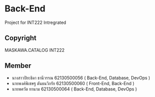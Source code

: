 # Back-End

Project for INT222 Intregrated

## Copyright

MASKAWA.CATALOG INT222

## Member 

*  นางสาวปิยะธิดา ธานีวรรณ 62130500056 ( Back-End, Database, DevOps )
*  นายพงศ์พิเชษฐ ตันธนวิกรัย 62130500060 ( Front-End, Back-End )
*  นายพศวัต ทานาม 62130500064 ( Back-End, Database, DevOps )


